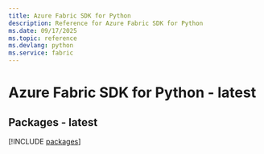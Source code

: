 ```yaml
---
title: Azure Fabric SDK for Python
description: Reference for Azure Fabric SDK for Python
ms.date: 09/17/2025
ms.topic: reference
ms.devlang: python
ms.service: fabric
---
```

# Azure Fabric SDK for Python - latest
## Packages - latest
[!INCLUDE [packages](fabric-index.md)]